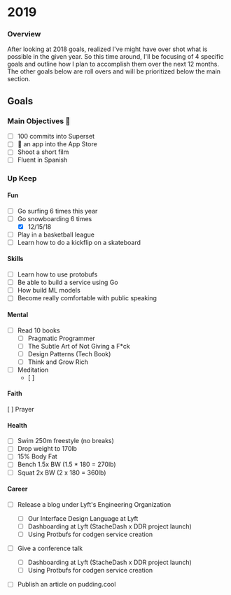 
# 2019
### Overview
After looking at 2018 goals, realized I've might have over shot what is possible in the given year. So this time around, I'll 
be focusing of 4 specific goals and outline how I plan to accomplish them over the next 12 months. The other goals below are roll overs and will be prioritized below the main section.

## Goals

### Main Objectives 🔑
- [ ] 100 commits into Superset
- [ ] 🚢 an app into the App Store
- [ ] Shoot a short film
- [ ] Fluent in Spanish

### Up Keep
#### Fun
- [ ] Go surfing 6 times this year
- [ ] Go snowboarding 6 times
  - [X] 12/15/18
- [ ] Play in a basketball league
- [ ] Learn how to do a kickflip on a skateboard

#### Skills
- [ ] Learn how to use protobufs
- [ ] Be able to build a service using Go
- [ ] How build ML models
- [ ] Become really comfortable with public speaking

#### Mental
- [ ] Read 10 books
  - [ ] Pragmatic Programmer
  - [ ] The Subtle Art of Not Giving a F*ck
  - [ ] Design Patterns (Tech Book)
  - [ ] Think and Grow Rich
- [ ] Meditation
  - [ ] 

#### Faith
 [ ] Prayer
 

#### Health
- [ ] Swim 250m freestyle (no breaks)
- [ ] Drop weight to 170lb
- [ ] 15% Body Fat
- [ ] Bench 1.5x BW (1.5 * 180 = 270lb)
- [ ] Squat 2x BW (2 x 180 = 360lb)

#### Career
- [ ] Release a blog under Lyft's Engineering Organization
  - [ ] Our Interface Design Language at Lyft
  - [ ] Dashboarding at Lyft (StacheDash x DDR project launch)
  - [ ] Using Protbufs for codgen service creation
- [ ] Give a conference talk
  - [ ] Dashboarding at Lyft (StacheDash x DDR project launch)
  - [ ] Using Protbufs for codgen service creation
- [ ] Publish an article on pudding.cool

